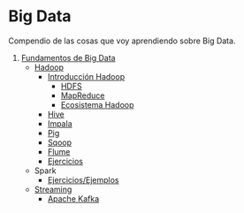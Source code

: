 # Big Data

Compendio de las cosas que voy aprendiendo sobre Big Data.

1. [Fundamentos de Big Data](fundamentos-big-data/)
   - [Hadoop](fundamentos-big-data/hadoop/)
     - [Introducción Hadoop](fundamentos-big-data/hadoop/README.md)
       - [HDFS](fundamentos-big-data/hadoop/README.md#hdfs)
       - [MapReduce](fundamentos-big-data/hadoop/README.md#mapreduce)
       - [Ecosistema Hadoop](fundamentos-big-data/hadoop/README.md#ecosistema-hadoop)
     - [Hive](fundamentos-big-data/hadoop/teoria/hive/README.md)
     - [Impala](fundamentos-big-data/hadoop/teoria/impala/README.md)
     - [Pig](fundamentos-big-data/hadoop/teoria/pig/README.md)
     - [Sqoop](fundamentos-big-data/hadoop/teoria/sqoop/README.md)
     - [Flume](fundamentos-big-data/hadoop/teoria/flume/README.md)
     - [Ejercicios](fundamentos-big-data/hadoop/ejercicios/)
   - Spark
     - [Ejercicios/Ejemplos](fundamentos-big-data/spark/ejemplos/)
   - [Streaming](fundamentos-big-data/streaming/)
     - [Apache Kafka](fundamentos-big-data/streaming/kafka/)
